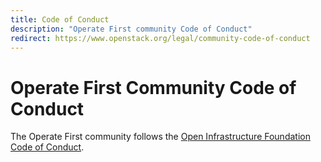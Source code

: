 ```yaml
---
title: Code of Conduct
description: "Operate First community Code of Conduct"
redirect: https://www.openstack.org/legal/community-code-of-conduct
---
```

# Operate First Community Code of Conduct

The Operate First community follows the [Open Infrastructure Foundation Code of Conduct](https://www.openstack.org/legal/community-code-of-conduct/).
